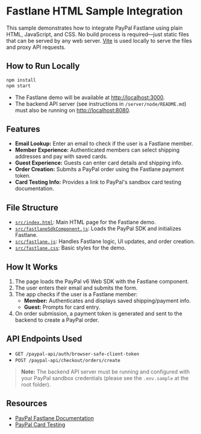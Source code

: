 # Fastlane HTML Sample Integration

This sample demonstrates how to integrate PayPal Fastlane using plain HTML, JavaScript, and CSS. No build process is required—just static files that can be served by any web server. [Vite](https://vite.dev/) is used locally to serve the files and proxy API requests.

## How to Run Locally

```bash
npm install
npm start
```

- The Fastlane demo will be available at [http://localhost:3000](http://localhost:3000).
- The backend API server (see instructions in `/server/node/README.md`) must also be running on [http://localhost:8080](http://localhost:8080).

## Features

- **Email Lookup:** Enter an email to check if the user is a Fastlane member.
- **Member Experience:** Authenticated members can select shipping addresses and pay with saved cards.
- **Guest Experience:** Guests can enter card details and shipping info.
- **Order Creation:** Submits a PayPal order using the Fastlane payment token.
- **Card Testing Info:** Provides a link to PayPal's sandbox card testing documentation.

## File Structure

- [`src/index.html`](src/index.html): Main HTML page for the Fastlane demo.
- [`src/fastlaneSdkComponent.js`](src/fastlaneSdkComponent.js): Loads the PayPal SDK and initializes Fastlane.
- [`src/fastlane.js`](src/fastlane.js): Handles Fastlane logic, UI updates, and order creation.
- [`src/fastlane.css`](src/fastlane.css): Basic styles for the demo.

## How It Works

1. The page loads the PayPal v6 Web SDK with the Fastlane component.
2. The user enters their email and submits the form.
3. The app checks if the user is a Fastlane member:
   - **Member:** Authenticates and displays saved shipping/payment info.
   - **Guest:** Prompts for card entry.
4. On order submission, a payment token is generated and sent to the backend to create a PayPal order.

## API Endpoints Used

- `GET /paypal-api/auth/browser-safe-client-token`
- `POST /paypal-api/checkout/orders/create`

> **Note:** The backend API server must be running and configured with your PayPal sandbox credentials (please see the `.env.sample` at the root folder).

## Resources

- [PayPal Fastlane Documentation](https://developer.paypal.com/docs/fastlane/)
- [PayPal Card Testing](https://developer.paypal.com/tools/sandbox/card-testing/)
